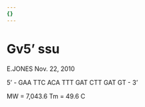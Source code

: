 ```yaml
---
{}
---
```

# Gv5’ ssu

E.JONES
Nov. 22, 2010

5’ - GAA TTC ACA TTT GAT CTT GAT GT - 3’

MW = 7,043.6
Tm = 49.6 C


